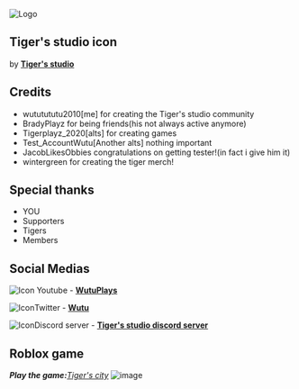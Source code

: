 ![Logo](https://pbs.twimg.com/media/E75pShLX0AYyR5B?format=jpg&name=medium)
## Tiger's studio icon
by **[Tiger's studio](https://web.roblox.com/groups/7917459/Tigers-Studio#!/about)**

## Credits

- wututututu2010[me] for creating the Tiger's studio community
- BradyPlayz for being friends(his not always active anymore)
- Tigerplayz_2020[alts] for creating games
- Test_AccountWutu[Another alts] nothing important
- JacobLikesObbies congratulations on getting tester!(in fact i give him it)
- wintergreen for creating the tiger merch!

## Special thanks
- YOU
- Supporters
- Tigers
- Members

## Social Medias
![Icon](https://emojipedia-us.s3.amazonaws.com/content/2020/04/05/yt.png) Youtube - **[WutuPlays](https://www.youtube.com/channel/UCBGEzWE5Gx9ouW_QDupFixA)**
 
![Icon](https://www.healthynewbornnetwork.org/hnn-content/uploads/twitter-logo-transparent-small.png)Twitter - **[Wutu](https://twitter.com/Wutu42718573)**

![Icon](https://img.icons8.com/color/2x/discord-new-logo.png)Discord server - **[Tiger's studio discord server](https://t.co/LQfvwhKbsk?amp=1)**

## Roblox game
***Play the game:**[Tiger's city](https://web.roblox.com/games/6490773570/REFUNDED-Tigers-city?refPageId=41058ed9-620d-4a8d-b414-cb5ed90e2e05)*
![image](https://t4.rbxcdn.com/c37bac58573300245f8c75f763180684)

